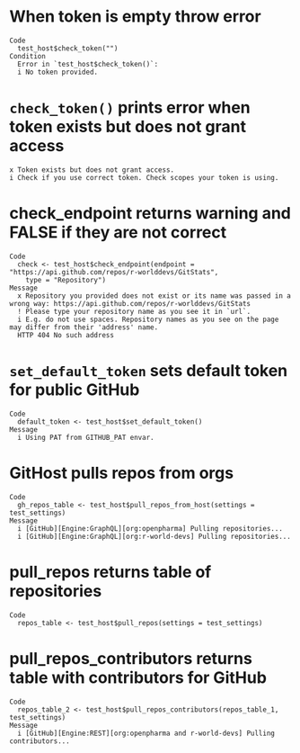 # When token is empty throw error

    Code
      test_host$check_token("")
    Condition
      Error in `test_host$check_token()`:
      i No token provided.

# `check_token()` prints error when token exists but does not grant access

    x Token exists but does not grant access.
    i Check if you use correct token. Check scopes your token is using.

# check_endpoint returns warning and FALSE if they are not correct

    Code
      check <- test_host$check_endpoint(endpoint = "https://api.github.com/repos/r-worlddevs/GitStats",
        type = "Repository")
    Message
      x Repository you provided does not exist or its name was passed in a wrong way: https://api.github.com/repos/r-worlddevs/GitStats
      ! Please type your repository name as you see it in `url`.
      i E.g. do not use spaces. Repository names as you see on the page may differ from their 'address' name.
      HTTP 404 No such address

# `set_default_token` sets default token for public GitHub

    Code
      default_token <- test_host$set_default_token()
    Message
      i Using PAT from GITHUB_PAT envar.

# GitHost pulls repos from orgs

    Code
      gh_repos_table <- test_host$pull_repos_from_host(settings = test_settings)
    Message
      i [GitHub][Engine:GraphQL][org:openpharma] Pulling repositories...
      i [GitHub][Engine:GraphQL][org:r-world-devs] Pulling repositories...

# pull_repos returns table of repositories

    Code
      repos_table <- test_host$pull_repos(settings = test_settings)

# pull_repos_contributors returns table with contributors for GitHub

    Code
      repos_table_2 <- test_host$pull_repos_contributors(repos_table_1, test_settings)
    Message
      i [GitHub][Engine:REST][org:openpharma and r-world-devs] Pulling contributors...

